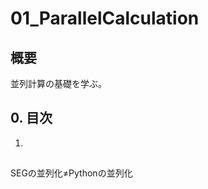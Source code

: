 <h1>01_ParallelCalculation</h1>
    <h2>概要</h2>
    並列計算の基礎を学ぶ。
    <h2>0. 目次</h2>
        <ol>
            <li><a href=#freq></a></li>
        </ol>
    <h2 id=freq></h2>
    SEGの並列化≠Pythonの並列化